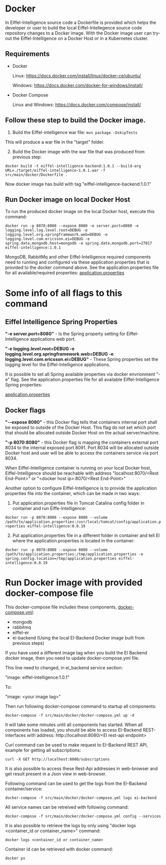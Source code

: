 # Docker

In Eiffel-Intelligence source code a Dockerfile is provided which helps the developer or user to build the local Eiffel-Intellegence source code repository changes to a Docker image.
With the Docker image user can try-out the Eiffel-Intelligence on a Docker Host or in a Kubernetes cluster.

## Requirements
- Docker


  Linux: https://docs.docker.com/install/linux/docker-ce/ubuntu/


  Windows: https://docs.docker.com/docker-for-windows/install/

- Docker Compose

  Linux and Windows:  https://docs.docker.com/compose/install/

## Follow these step to build the Docker image.

1. Build the Eiffel-intelligence war file:
`mvn package -DskipTests`


This will produce a war file in the "target" folder.


2. Build the Docker image with the war file that was produced from previous step:


`docker build -t eiffel-intelligence-backend:1.0.1 --build-arg URL=./target/eiffel-intelligence-1.0.1.war -f src/main/docker/Dockerfile .`


Now docker image has build with tag "eiffel-intelligence-backend:1.0.1"

## Run Docker image on local Docker Host
To run the produced docker image on the local Docker host, execute this command:


`docker run -p 8070:8080 --expose 8080 -e server.port=8080 -e logging.level.log.level.root=DEBUG -e logging.level.org.springframework.web=DEBUG -e logging.level.com.ericsson.ei=DEBUG -e spring.data.mongodb.host=mongodb -e spring.data.mongodb.port=27017 eiffel-intelligence:1.0.1`

MongoDB, RabbitMq and other Eiffel-Intelligence required components need to running and configured via these application properties that is provided to the docker command above. See the application.properties file for all available/required properties:
[application.properties](https://github.com/Ericsson/eiffel-intelligence/blob/master/src/main/resources/application.properties)


# Some info of all flags to this command


## Eiffel Intelligence Spring Properties


<B>"-e server.port=8080"</B> - Is the Spring property setting for Eiffel-Intelligence applications web port.


<B>"-e logging.level.root=DEBUG -e logging.level.org.springframework.web=DEBUG -e
logging.level.com.ericsson.ei=DEBUG"</B> - These Spring properties set the logging level for the Eiffel-Intelligence applications.


It is possible to set all Spring available properties via docker envrionment "-e" flag. See the application.properties file for all available Eiffel-Intelligence Spring properties:


[application.properties](https://github.com/Ericsson/eiffel-intelligence/blob/master/src/main/resources/application.properties)


## Docker flags


<B>"--expose 8080"</B> - this Docker flag tells that containers internal port shall be exposed to outside of the Docker Host. This flag do not set which port that should be allocated outside Docker Host on the actual server/machine.


<B>"-p 8070:8080"</B> - this Docker flag is mapping the containers external port 8034 to the internal exposed port 8091. Port 8034 will be allocated outside Docker host and user will be able to access the containers service via port 8034.


When Eiffel-Intelligence container is running on your local Docker host, Eiffel-Intelligence should be reachable with address "localhost:8070/\<Rest End-Point\>" or "\<docker host ip\>:8070/\<Rest End-Point\>"


Another option to configure Eiffel-Intelligence is to provide the application properties file into the container, which can be made in two ways:
1. Put application.properties file in Tomcat Catalina config folder in container and run Eiffe-Intelligence:

`docker run -p 8070:8080 --expose 8080 --volume /path/to/application.properties:/usr/local/tomcat/config/application.properties eiffel-intelligence:0.0.19`

2. Put application.properties file in a different folder in container and tell EI where the application.properties is located in the container:

`docker run -p 8070:8080 --expose 8080 --volume /path/to/application.properties:/tmp/application.properties -e spring.config.location=/tmp/application.properties eiffel-intelligence:0.0.19`


# Run Docker image with provided docker-compose file
This docker-compose file includes these components, [docker-compose.yml](https://github.com/Ericsson/eiffel-intelligence/blob/master/src/main/docker/docker-compose.yml):
- mongodb
- rabbitmq
- eiffel-er
- ei-backend (Using the local EI-Backend Docker image built from previous steps)

If you have used a different image tag when you build the EI Backend docker image,
then you need to update docker-compose.yml file.

This line need to changed, in ei_backend service section:

"image: eiffel-intelligence:1.0.1"

To:

"image: \<your image tag\>"

Then run following docker-compose command to startup all components:

`docker-compose -f src/main/docker/docker-compose.yml up -d`

It will take some minutes until all components has started. When all components has loaded, you should be able to access EI-Backend REST-interfaces with address:
http://localhost:8080/\<EI rest-api endpoint\>

Curl command can be used to make request to EI-Backend REST API, example for getting all subscriptions:


`curl -X GET http://localhost:8080/subscriptions`

It is also possible to access these Rest-Api addresses in web-browser and get result present in a Json view in web-browser.

Following command can be used to get the logs from the EI-Backend container/service:

`docker-compose -f src/main/docker/docker-compose.yml logs ei-backend`

All service names can be retreived with following command:

`docker-compose -f src/main/docker/docker-compose.yml config --services`

It is also possible to retrieve the logs by only using "docker logs <container_id or container_name>" command:

`docker logs <container_id or container_name>`

Container id can be retrieved with docker command:

`docker ps`
